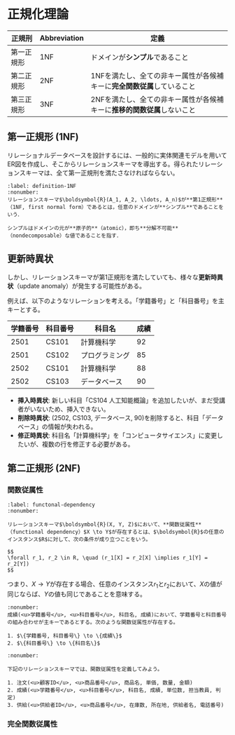 # 正規化理論

| 正規刑     | Abbreviation | 定義                                                                    |
| ---------- | ------------ | ----------------------------------------------------------------------- |
| 第一正規形 | 1NF          | ドメインが**シンプル**であること                                        |
| 第二正規形 | 2NF          | 1NFを満たし、全ての非キー属性が各候補キーに**完全関数従属**していること |
| 第三正規形 | 3NF          | 2NFを満たし、全ての非キー属性が各候補キーに**推移的関数従属**しないこと |

## 第一正規形 (1NF)

リレーショナルデータベースを設計するには、一般的に実体関連モデルを用いてER図を作成し、そこからリレーションスキーマを導出する。得られたリレーションスキーマは、全て第一正規刑を満たさなければならない。

````{prf:definition}
:label: definition-1NF
:nonumber:
リレーションスキーマ$\boldsymbol{R}(A_1, A_2, \ldots, A_n)$が**第1正規形**（1NF, first normal form）であるとは，任意のドメインが**シンプル**であることをいう．

シンプルはドメインの元が**原子的**（atomic），即ち**分解不可能**（nondecomposable）な値であることを指す．
````

## 更新時異状

しかし、リレーションスキーマが第1正規形を満たしていても、様々な**更新時異状**（update anomaly）が発生する可能性がある。

例えば、以下のようなリレーションを考える。「学籍番号」と「科目番号」を主キーとする。

| 学籍番号 | 科目番号 | 科目名         | 成績 |
| -------- | -------- | -------------- | ---- |
| 2501     | CS101    | 計算機科学     | 92   |
| 2501     | CS102    | プログラミング | 85   |
| 2502     | CS101    | 計算機科学     | 88   |
| 2502     | CS103    | データベース   | 90   |

- **挿入時異状**: 新しい科目「CS104 人工知能概論」を追加したいが、まだ受講者がいないため、挿入できない。
- **削除時異状**: (2502, CS103, データベース, 90)を削除すると、科目「データベース」の情報が失われる。
- **修正時異状**: 科目名「計算機科学」を「コンピュータサイエンス」に変更したいが、複数の行を修正する必要がある。

## 第二正規形 (2NF)


### 関数従属性

````{prf:definition}
:label: functonal-dependency
:nonumber:

リレーションスキーマ$\boldsymbol{R}(X, Y, Z)$において、**関数従属性**（functional dependency）$X \to Y$が存在するとは、$\boldsymbol{R}$の任意のインスタンス$R$に対して、次の条件が成り立つことをいう。

$$
\forall r_1, r_2 \in R, \quad (r_1[X] = r_2[X] \implies r_1[Y] = r_2[Y])
$$

````

つまり、$X \to Y$が存在する場合、任意のインスタンス$r_1$と$r_2$において、$X$の値が同じならば、$Y$の値も同じであることを意味する。

````{prf:example}
:nonumber:
成績(<u>学籍番号</u>, <u>科目番号</u>, 科目名, 成績)において、学籍番号と科目番号の組み合わせが主キーであるとする。次のような関数従属性が存在する。

1. $\{学籍番号, 科目番号\} \to \{成績\}$
2. $\{科目番号\} \to \{科目名\}$
````

````{prf:example}
:nonumber:

下記のリレーションスキーマでは、関数従属性を定義してみよう。

1. 注文(<u>顧客ID</u>, <u>商品番号</u>, 商品名, 単価, 数量, 金額)
2. 成績(<u>学籍番号</u>, <u>科目番号</u>, 科目名, 成績, 単位数, 担当教員, 判定)
3. 供給(<u>供給者ID</u>, <u>商品番号</u>, 在庫数, 所在地, 供給者名, 電話番号)

````

### 完全関数従属性

<!-- ````{prf:definition}     -->

